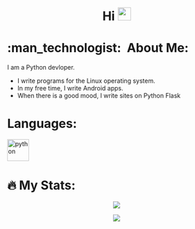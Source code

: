 <h1 align="center">
  Hi
  <img src="https://media.giphy.com/media/hvRJCLFzcasrR4ia7z/giphy.gif" width="30px"/>
</h1>

<h1>:man_technologist: &nbsp;About Me:</h1>
<p>I am a Python devloper.</p>
<ul>
  <li>I write programs for the Linux operating system.</li>
  <li>In my free time, I write Android apps.</li>
  <li>When there is a good mood, I write sites on Python Flask</li>
</ul>

<h1>Languages:</h1>
<p>
  <img src="https://raw.githubusercontent.com/devicons/devicon/blob/master/icons/python/python-original.svg" title="python" alt="python" width="50" height="50"/>
</p>

<!--<img src="https://img.shields.io/badge/IMO messenger-blue?logo=instagram&logoColor=white&style=for-the-badge">-->

<h1>🔥 My Stats:</h1>
<div id="badges">
  <p align="center">
    <img src="https://gpvc.arturio.dev/DeanWinchester"/>
  </p>
  <p align="center">
    <img src="https://github-readme-stats.vercel.app/api?username=Winchester-Dean&show_icons=true&count_private=true"/>
  </p>
</div>
